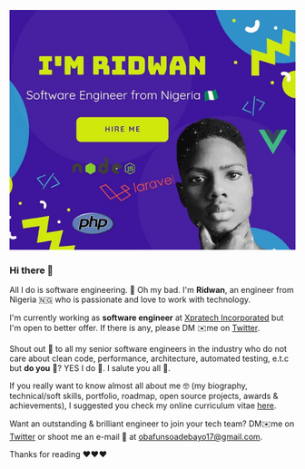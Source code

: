 [![](https://github.com/ridwanobafunso/ridwanobafunso/raw/master/Screenshot_20200915-183352_1600191353095_1600191443484.jpg "Obafunso Ridwan Adebayo Photo")](https://twitter.com/ridwanobafunso "@ridwanobafunso on Twitter")

### Hi there 👋

All I do is software engineering. 🤕 Oh my bad. I'm **Ridwan**, an engineer from Nigeria 🇳🇬 who is passionate and love to work with technology. 

I'm currently working as **software engineer** at [Xpratech Incorporated](https://xpratech.com.ng) but I'm open to better offer. If there is any, please DM ✉️me on [Twitter](https://twitter.com/ridwanobafunso).

Shout out 📣 to all my senior software engineers in the industry who do not care about clean code, performance, architecture, automated testing, e.t.c but **do you** 👀? YES I do 🤗. I salute you all 🥂.

If you really want to know almost all about me 🤓 (my biography, technical/soft skills, portfolio, roadmap, open source projects, awards & achievements), I suggested you check my online curriculum vitae [here](https://ridwanobafunso.com "Obafunso Ridwan CV").

Want an outstanding & brilliant engineer to join your tech team? DM✉️me on [Twitter](https://twitter.com/ridwanobafunso) or shoot me an e-mail 📧 at <obafunsoadebayo17@gmail.com>. 


Thanks for reading ❤❤❤
